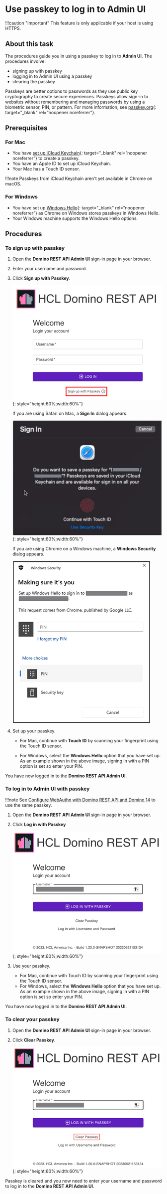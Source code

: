# Use passkey to log in to Admin UI

!!!caution "Important"
    This feature is only applicable if your host is using HTTPS. 

## About this task
The procedures guide you in using a passkey to log in to **Admin UI**. The procedures involve:

- signing up with passkey
- logging in to Admin UI using a passkey
- clearing the passkey

Passkeys are better options to passwords as they use public key cryptography to create secure experiences. Passkeys allow sign-in to websites without remembering and managing passwords by using a biometric sensor, PIN, or pattern. For more information, see [passkey.org](https://passkey.org/){: target="_blank" rel=”noopener noreferrer”}.

## Prerequisites

### For Mac

- You have [set up iCloud Keychain](https://support.apple.com/en-ph/guide/mac-help/mh43699/13.0/mac/13.0){: target="_blank" rel=”noopener noreferrer”} to create a passkey.
- You have an Apple ID to set up iCloud Keychain.
- Your Mac has a Touch ID sensor.

!!!note 
    Passkeys from iCloud Keychain aren't yet available in Chrome on macOS.

### For Windows

- You have set up [Windows Hello](https://support.microsoft.com/en-us/windows/learn-about-windows-hello-and-set-it-up-dae28983-8242-bb2a-d3d1-87c9d265a5f0){: target="_blank" rel=”noopener noreferrer”} as Chrome on Windows stores passkeys in Windows Hello.
- Your Windows machine supports the Windows Hello options.     

## Procedures

### To sign up with passkey

1. Open the **Domino REST API Admin UI** sign-in page in your browser.

    <!--!!!tip
        For example, open *http://restapi.myhost.com:8880/admin/ui* in your browser, and replace the host with your Domino REST API's host.-->

2. Enter your username and password.
3. Click **Sign up with Passkey**.

    ![Sign up with passkey](../../assets/images/signuppasskey.png){: style="height:60%;width:60%"}

    If you are using Safari on Mac, a **Sign In** dialog appears.

    ![Sign In dialog](../../assets/images/macsigninpasskey.png){: style="height:60%;width:60%"}
    
    If you are using Chrome on a Windows machine, a **Windows Security** dialog appears.

    ![Sign In dialog](../../assets/images/winsecpasskey.png)

4. Set up your passkey.
    
    - For Mac, continue with **Touch ID** by scanning your fingerprint using the Touch ID sensor.

    - For Windows, select the **Windows Hello** option that you have set up. As an example shown in the above image, signing in with a PIN option is set so enter your PIN.

You have now logged in to the **Domino REST API Admin UI**.

### To log in to Admin UI with passkey

!!!note
    See [Configure WebAuthn with Domino REST API and Domino 14](../../howto/install/webauthn.md) to use the same passkey.

1. Open the **Domino REST API Admin UI** sign-in page in your browser.
2. Click **Log in with Passkey**

    ![Log in with passkey](../../assets/images/loginpasskey.png){: style="height:60%;width:60%"}

3. Use your passkey.

    - For Mac, continue with Touch ID by scanning your fingerprint using the Touch ID sensor.
    - For Windows, select the **Windows Hello** option that you have set up. As an example shown in the above image, signing in with a PIN option is set so enter your PIN.

You have now logged in to the **Domino REST API Admin UI**.

### To clear your passkey

1. Open the **Domino REST API Admin UI** sign-in page in your browser.
2. Click **Clear Passkey**.

    ![Clear passkey](../../assets/images/clearpasskey.png){: style="height:60%;width:60%"}

Passkey is cleared and you now need to enter your username and password to log in to the **Domino REST API Admin UI**.